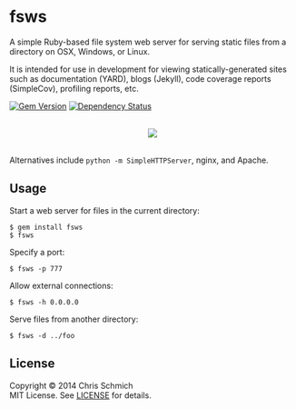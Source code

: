 # fsws

A simple Ruby-based file system web server for serving static files from a directory on OSX, Windows, or Linux.

It is intended for use in development for viewing statically-generated sites such as documentation (YARD), blogs (Jekyll), code coverage reports (SimpleCov), profiling reports, etc.


[![Gem Version](https://badge.fury.io/rb/fsws.svg)](http://rubygems.org/gems/fsws)
[![Dependency Status](https://gemnasium.com/schmich/fsws.svg)](https://gemnasium.com/schmich/fsws)

<br>
<div style="text-align:center" align="center">
  <img src="https://github.com/schmich/fsws/raw/master/assets/demo.gif" />
</div>
<br>

Alternatives include `python -m SimpleHTTPServer`, nginx, and Apache.

## Usage

Start a web server for files in the current directory:

```
$ gem install fsws
$ fsws
```

Specify a port:

```
$ fsws -p 777
```

Allow external connections:

```
$ fsws -h 0.0.0.0
```

Serve files from another directory:

```
$ fsws -d ../foo
```

## License

Copyright &copy; 2014 Chris Schmich
<br />
MIT License. See [LICENSE](LICENSE) for details.
